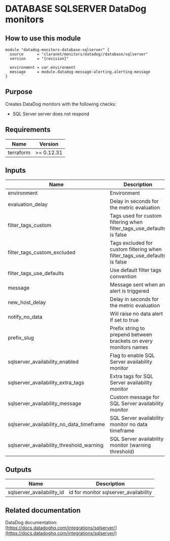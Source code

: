# DATABASE SQLSERVER DataDog monitors

## How to use this module

```hcl
module "datadog-monitors-database-sqlserver" {
  source      = "claranet/monitors/datadog//database/sqlserver"
  version     = "{revision}"

  environment = var.environment
  message     = module.datadog-message-alerting.alerting-message
}

```

## Purpose

Creates DataDog monitors with the following checks:

- SQL Server server does not respond

## Requirements

| Name | Version |
|------|---------|
| terraform | >= 0.12.31 |

## Inputs

| Name | Description | Type | Default | Required |
|------|-------------|------|---------|:--------:|
| environment | Environment | `string` | n/a | yes |
| evaluation\_delay | Delay in seconds for the metric evaluation | `number` | `15` | no |
| filter\_tags\_custom | Tags used for custom filtering when filter\_tags\_use\_defaults is false | `string` | `"*"` | no |
| filter\_tags\_custom\_excluded | Tags excluded for custom filtering when filter\_tags\_use\_defaults is false | `string` | `""` | no |
| filter\_tags\_use\_defaults | Use default filter tags convention | `string` | `"true"` | no |
| message | Message sent when an alert is triggered | `any` | n/a | yes |
| new\_host\_delay | Delay in seconds for the metric evaluation | `number` | `300` | no |
| notify\_no\_data | Will raise no data alert if set to true | `bool` | `true` | no |
| prefix\_slug | Prefix string to prepend between brackets on every monitors names | `string` | `""` | no |
| sqlserver\_availability\_enabled | Flag to enable SQL Server availability monitor | `string` | `"true"` | no |
| sqlserver\_availability\_extra\_tags | Extra tags for SQL Server availability monitor | `list(string)` | `[]` | no |
| sqlserver\_availability\_message | Custom message for SQL Server availability monitor | `string` | `""` | no |
| sqlserver\_availability\_no\_data\_timeframe | SQL Server availability monitor no data timeframe | `string` | `10` | no |
| sqlserver\_availability\_threshold\_warning | SQL Server availability monitor (warning threshold) | `string` | `3` | no |

## Outputs

| Name | Description |
|------|-------------|
| sqlserver\_availability\_id | id for monitor sqlserver\_availability |

## Related documentation

DataDog documentation: [https://docs.datadoghq.com/integrations/sqlserver/](https://docs.datadoghq.com/integrations/sqlserver/)
